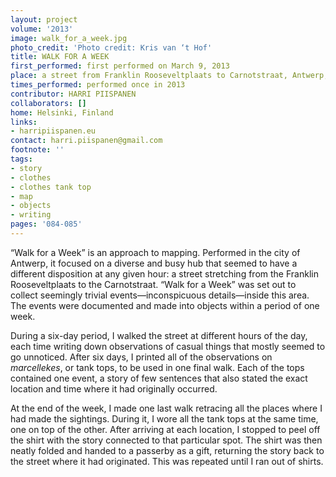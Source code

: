 ```yaml
---
layout: project
volume: '2013'
image: walk_for_a_week.jpg
photo_credit: 'Photo credit: Kris van ‘t Hof'
title: WALK FOR A WEEK
first_performed: first performed on March 9, 2013
place: a street from Franklin Rooseveltplaats to Carnotstraat, Antwerp, Belgium
times_performed: performed once in 2013
contributor: HARRI PIISPANEN
collaborators: []
home: Helsinki, Finland
links:
- harripiispanen.eu
contact: harri.piispanen@gmail.com
footnote: ''
tags:
- story
- clothes
- clothes tank top
- map
- objects
- writing
pages: '084-085'
---
```


“Walk for a Week” is an approach to mapping. Performed in the city of Antwerp, it focused on a diverse and busy hub that seemed to have a different disposition at any given hour: a street stretching from the Franklin Rooseveltplaats to the Carnotstraat. “Walk for a Week” was set out to collect seemingly trivial events—inconspicuous details—inside this area. The events were documented and made into objects within a period of one week.

During a six-day period, I walked the street at different hours of the day, each time writing down observations of casual things that mostly seemed to go unnoticed. After six days, I printed all of the observations on _marcellekes_, or tank tops, to be used in one final walk. Each of the tops contained one event, a story of few sentences that also stated the exact location and time where it had originally occurred.

At the end of the week, I made one last walk retracing all the places where I had made the sightings. During it, I wore all the tank tops at the same time, one on top of the other. After arriving at each location, I stopped to peel off the shirt with the story connected to that particular spot. The shirt was then neatly folded and handed to a passerby as a gift, returning the story back to the street where it had originated. This was repeated until I ran out of shirts.
